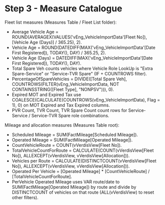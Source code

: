 # Step 3 - Measure Catalogue

Fleet list measures (Measures Table / Fleet List folder):
- Average Vehicle Age = ROUND(AVERAGEX(VALUES('vEng_VehicleImportData'[Fleet No]), [Vehicle Age (Days)] / 365.25), 2).
- Vehicle Age = ROUND(DATEDIFF(MAX('vEng_VehicleImportData'[Date First Registered]), TODAY(), DAY) / 365.25, 2).
- Vehicle Age (Days) = DATEDIFF(MAX('vEng_VehicleImportData'[Date First Registered]), TODAY(), DAY).
- Total Spare Veh counts vehicles where Vehicle Role LookUp is "Extra Spare-Service" or "Service-TVR Spare" (IF + COUNTROWS filter).
- PercentageOfSpareVehicles = DIVIDE([Total Spare Veh], COUNTROWS(FILTER(vEng_VehicleImportData, NOT CONTAINSSTRING([Fleet Type], "NONPSV"))), 0).
- Expired MOT and Expired Tax use COALESCE(CALCULATE(COUNTROWS(vEng_VehicleImportData), Flag = 1), 0) on MOT Expired and Tax Expired columns.
- PVR Count, TVR Count, TVR Spare Count count rows for Service-Service / Service-TVR Spare role combinations.

Mileage and allocation measures (Measures Table root):
- Scheduled Mileage = SUM(FactMileage[Scheduled Mileage]).
- Operated Mileage = SUM(FactMileage[Operated Mileage]).
- CountVehicleRoute = COUNT(vVerdisView[Fleet No]).
- TotalVehicleCountForRoute = CALCULATE(COUNT(vVerdisView[Fleet No]), ALLEXCEPT(vVerdisView, vVerdisView[Allocation])).
- Vehicles per Route = CALCULATE(DISTINCTCOUNT(vVerdisView[Fleet No]), ALLEXCEPT(vVerdisView, vVerdisView[Allocation])).
- Operated Per Vehicle = [Operated Mileage] * [CountVehicleRoute] / [TotalVehicleCountForRoute].
- PerVehicle Operated Mileage uses VAR route/date to SUM(FactMileage[Operated Mileage]) by route and divide by DISTINCTCOUNT of vehicles on that route (ALL(vVerdisView) to reset other filters).
